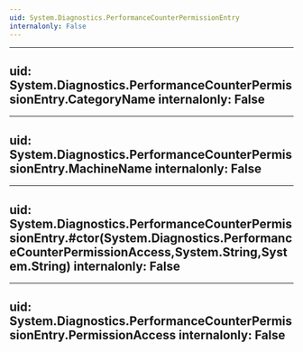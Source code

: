 ```yaml
---
uid: System.Diagnostics.PerformanceCounterPermissionEntry
internalonly: False
---
```


---
uid: System.Diagnostics.PerformanceCounterPermissionEntry.CategoryName
internalonly: False
---

---
uid: System.Diagnostics.PerformanceCounterPermissionEntry.MachineName
internalonly: False
---

---
uid: System.Diagnostics.PerformanceCounterPermissionEntry.#ctor(System.Diagnostics.PerformanceCounterPermissionAccess,System.String,System.String)
internalonly: False
---

---
uid: System.Diagnostics.PerformanceCounterPermissionEntry.PermissionAccess
internalonly: False
---
